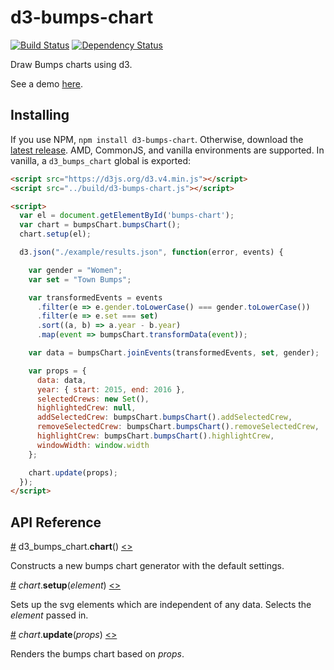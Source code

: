 # d3-bumps-chart

[![Build Status](https://travis-ci.org/johnwalley/d3-bumps-chart.svg?branch=master)](https://travis-ci.org/johnwalley/d3-bumps-chart)
[![Dependency Status](https://gemnasium.com/badges/github.com/johnwalley/d3-bumps-chart.svg)](https://gemnasium.com/github.com/johnwalley/d3-bumps-chart)

Draw Bumps charts using d3.

See a demo [here](https://bl.ocks.org/johnwalley/a0734cf335b44365026adae40cce5945).

## Installing

If you use NPM, `npm install d3-bumps-chart`. Otherwise, download the [latest release](https://github.com/johnwalley/d3-bumps-chart/releases/latest). AMD, CommonJS, and vanilla environments are supported. In vanilla, a `d3_bumps_chart` global is exported:

```html
<script src="https://d3js.org/d3.v4.min.js"></script>
<script src="../build/d3-bumps-chart.js"></script>

<script>
  var el = document.getElementById('bumps-chart');
  var chart = bumpsChart.bumpsChart();
  chart.setup(el);

  d3.json("./example/results.json", function(error, events) {

    var gender = "Women";
    var set = "Town Bumps";

    var transformedEvents = events
      .filter(e => e.gender.toLowerCase() === gender.toLowerCase())
      .filter(e => e.set === set)
      .sort((a, b) => a.year - b.year)
      .map(event => bumpsChart.transformData(event));

    var data = bumpsChart.joinEvents(transformedEvents, set, gender);

    var props = {
      data: data,
      year: { start: 2015, end: 2016 },
      selectedCrews: new Set(),
      highlightedCrew: null,
      addSelectedCrew: bumpsChart.bumpsChart().addSelectedCrew,
      removeSelectedCrew: bumpsChart.bumpsChart().removeSelectedCrew,
      highlightCrew: bumpsChart.bumpsChart().highlightCrew,
      windowWidth: window.width
    };

    chart.update(props);
  });
</script>
```

## API Reference

<a name="chart" href="#chart">#</a> d3_bumps_chart.<b>chart</b>() [<>](https://github.com/johnwalley/d3-bumps-chart/blob/master/src/chart.js "Source")

Constructs a new bumps chart generator with the default settings.

<a name="chart_setup" href="#chart_setup">#</a> <i>chart</i>.<b>setup</b>(<i>element</i>) [<>](https://github.com/johnwalley/d3-bumps-chart/blob/master/src/chart.js#L159 "Source")

Sets up the svg elements which are independent of any data. Selects the *element* passed in.

<a name="chart_update" href="#chart_update">#</a> <i>chart</i>.<b>update</b>(<i>props</i>) [<>](https://github.com/johnwalley/d3-bumps-chart/blob/master/src/chart.js#L198 "Source")

Renders the bumps chart based on *props*.